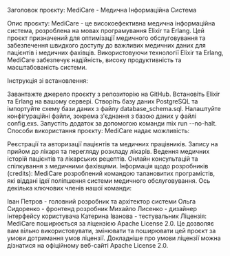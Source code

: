 Заголовок проєкту:
MediCare - Медична Інформаційна Система

Опис проєкту:
MediCare - це високоефективна медична інформаційна система, розроблена на мовах програмування Elixir та Erlang. Цей проєкт призначений для оптимізації медичного обслуговування та забезпечення швидкого доступу до важливих медичних даних для пацієнтів і медичних фахівців. Використовуючи технології Elixir та Erlang, MediCare забезпечує надійність, високу продуктивність та масштабованість системи.

Інструкція зі встановлення:

Завантажте джерело проєкту з репозиторію на GitHub.
Встановіть Elixir та Erlang на вашому сервері.
Створіть базу даних PostgreSQL та імпортуйте схему бази даних з файлу database_schema.sql.
Налаштуйте конфігураційні файли, зокрема з'єднання з базою даних у файлі config.exs.
Запустіть додаток за допомогою команди mix run --no-halt.
Способи використання проєкту:
MediCare надає можливість:

Реєстрації та авторизації пацієнтів та медичних працівників.
Запису на прийом до лікаря та перегляду розкладу лікарів.
Ведення медичних історій пацієнтів та лікарських рецептів.
Онлайн консультацій та спілкування з медичними фахівцями.
Інформація щодо розробників (credits):
MediCare розроблений командою талановитих програмістів, які віддані ідеї поліпшення системи медичного обслуговування. Ось декілька ключових членів нашої команди:

Іван Петров - головний розробник та архітектор системи
Ольга Сидоренко - фронтенд розробник
Михайло Лисенко - дизайнер інтерфейсу користувача
Катерина Іванова - тестувальник
Ліцензія:
MediCare поширюється за ліцензією Apache License 2.0. Це дозволяє вам вільно використовувати, змінювати та поширювати цей проєкт за умови дотримання умов ліцензії. Докладніше про умови ліцензії можна дізнатися на офіційному веб-сайті Apache License 2.0.

